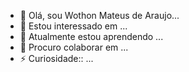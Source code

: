 - 👋 Olá, sou Wothon Mateus de Araujo...
- 👀 Estou interessado em ...
- 🌱 Atualmente estou aprendendo ...
- 💞️ Procuro colaborar em  ...
- ⚡ Curiosidade:: ...

<!---
Wothon Mateus/Wothon Mateus de Araújo isa special  repoiitory because it README.md  (th isfile )apears on your GitHub profile.
You can clicking the preview link totake  
a look at your chang
--->
